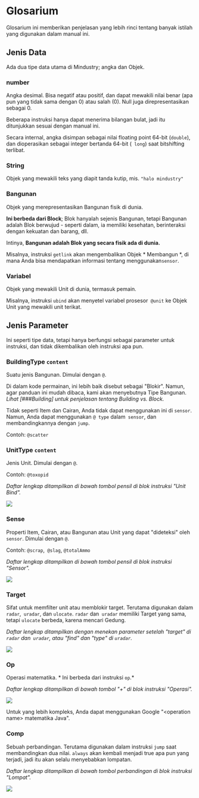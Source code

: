 # Glosarium

Glosarium ini memberikan penjelasan yang lebih rinci tentang banyak istilah yang digunakan dalam manual ini.

## Jenis Data

Ada dua tipe data utama di Mindustry; angka dan Objek.

### number

Angka desimal. Bisa negatif atau positif, dan dapat mewakili nilai benar (apa pun yang tidak sama dengan 0) atau salah (0). Null juga direpresentasikan sebagai 0.

Beberapa instruksi hanya dapat menerima bilangan bulat, jadi itu ditunjukkan sesuai dengan manual ini.

Secara internal, angka disimpan sebagai nilai floating point 64-bit (`double`), dan dioperasikan sebagai integer bertanda 64-bit (` long`) saat bitshifting terlibat.

### String

Objek yang mewakili teks yang diapit tanda kutip, mis. `"halo mindustry"`

### Bangunan

Objek yang merepresentasikan Bangunan fisik di dunia.

**Ini berbeda dari Block**; Blok hanyalah sejenis Bangunan, tetapi Bangunan adalah Blok berwujud - seperti dalam, ia memiliki kesehatan, berinteraksi dengan kekuatan dan barang, dll.

Intinya, **Bangunan adalah Blok yang secara fisik ada di dunia.**

Misalnya, instruksi `getlink` akan mengembalikan Objek * Membangun *, di mana Anda bisa mendapatkan informasi tentang menggunakan`sensor`.

### Variabel

Objek yang mewakili Unit di dunia, termasuk pemain.

Misalnya, instruksi `ubind` akan menyetel variabel prosesor` @unit` ke Objek Unit yang mewakili unit terikat.

## Jenis Parameter

Ini seperti tipe data, tetapi hanya berfungsi sebagai parameter untuk instruksi, dan tidak dikembalikan oleh instruksi apa pun.

### BuildingType `content`

Suatu jenis Bangunan. Dimulai dengan `@`.

Di dalam kode permainan, ini lebih baik disebut sebagai "Blokir". Namun, agar panduan ini mudah dibaca, kami akan menyebutnya Tipe Bangunan. *Lihat [###Building] untuk penjelasan tentang Building vs. Block.*

Tidak seperti Item dan Cairan, Anda tidak dapat menggunakan ini di `sensor`. Namun, Anda dapat menggunakan `@ type` dalam` sensor`, dan membandingkannya dengan `jump`.

Contoh: `@scatter`

### UnitType `content`

Jenis Unit. Dimulai dengan `@`.

Contoh: `@toxopid`

*Daftar lengkap ditampilkan di bawah tombol pensil di blok instruksi "Unit Bind".*

<img src="/wiki/images/misc/logic-glossary-unitType-unitBind.png">

### Sense

Properti Item, Cairan, atau Bangunan atau Unit yang dapat "dideteksi" oleh `sensor`. Dimulai dengan `@`.

Contoh: `@scrap`,` @slag`, `@totalAmmo`

*Daftar lengkap ditampilkan di bawah tombol pensil di blok instruksi "Sensor".*

<img src="/wiki/images/misc/logic-glossary-senseable-sensor.png">

### Target

Sifat untuk memfilter unit atau memblokir target. Terutama digunakan dalam `radar`,` uradar`, dan `ulocate`. `radar` dan` uradar` memiliki Target yang sama, tetapi `ulocate` berbeda, karena mencari Gedung.

*Daftar lengkap ditampilkan dengan menekan parameter setelah "target" di `radar` dan` uradar`, atau "find" dan "type" di `uradar`.*

<img src="/wiki/images/misc/logic-glossary-target-radar.png">

### Op

Operasi matematika. * Ini berbeda dari instruksi `op`.*

*Daftar lengkap ditampilkan di bawah tombol "+" di blok instruksi "Operasi".*

<img src="/wiki/images/misc/logic-glossary-op-operation.png">

Untuk yang lebih kompleks, Anda dapat menggunakan Google "<operation name\> matematika Java".

### Comp

Sebuah perbandingan. Terutama digunakan dalam instruksi `jump` saat membandingkan dua nilai. `always` akan kembali menjadi true apa pun yang terjadi, jadi itu akan selalu menyebabkan lompatan.

*Daftar lengkap ditampilkan di bawah tombol perbandingan di blok instruksi "Lompat".*

<img src="/wiki/images/misc/logic-glossary-comp-jump.png">
